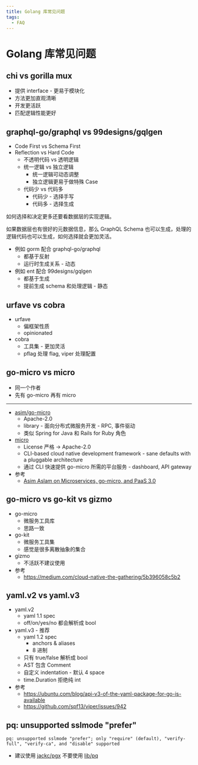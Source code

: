 ```yaml
---
title: Golang 库常见问题
tags:
  - FAQ
---
```


# Golang 库常见问题

## chi vs gorilla mux

- 提供 interface - 更易于模块化
- 方法更加直观清晰
- 开发更活跃
- 匹配逻辑性能更好

## graphql-go/graphql vs 99designs/gqlgen

- Code First vs Schema First
- Reflection vs Hard Code
  - 不透明代码 vs 透明逻辑
  - 统一逻辑 vs 独立逻辑
    - 统一逻辑可动态调整
    - 独立逻辑更易于做特殊 Case
  - 代码少 vs 代码多
    - 代码少 - 选择手写
    - 代码多 - 选择生成

如何选择和决定更多还要看数据层的实现逻辑。

如果数据层也有很好的元数据信息，那么 GraphQL Schema 也可以生成，处理的逻辑代码也可以生成，如何选择就会更加灵活。

- 例如 gorm 配合 graphql-go/graphql
  - 都基于反射
  - 运行时生成关系 - 动态
- 例如 ent 配合 99designs/gqlgen
  - 都基于生成
  - 提前生成 schema 和处理逻辑 - 静态

## urfave vs cobra

- urfave
  - 偏框架性质
  - opinionated
- cobra
  - 工具集 - 更加灵活
  - pflag 处理 flag, viper 处理配置

## go-micro vs micro

- 同一个作者
- 先有 go-micro 再有 micro

---

- [asim/go-micro](https://github.com/asim/go-micro)
  - Apache-2.0
  - library - 面向分布式微服务开发 - RPC, 事件驱动
  - 类似 Spring for Java 和 Rails for Ruby 角色
- [micro](https://github.com/micro/micro)
  - License 严格 -> Apache-2.0
  - CLI-based cloud native development framework - sane defaults with a pluggable architecture
  - 通过 CLI 快速提供 go-micro 所需的平台服务 - dashboard, API gateway
- 参考
  - [Asim Aslam on Microservices, go-micro, and PaaS 3.0](https://www.infoq.com/podcasts/microservices-go-micro-paas3/)

## go-micro vs go-kit vs gizmo

- go-micro
  - 微服务工具库
  - 思路一致
- go-kit
  - 微服务工具集
  - 感觉是很多离散抽象的集合
- gizmo
  - 不活跃不建议使用
- 参考
  - https://medium.com/cloud-native-the-gathering/5b396058c5b2

## yaml.v2 vs yaml.v3

- yaml.v2
  - yaml 1.1 spec
  - off/on/yes/no 都会解析成 bool
- yaml.v3 - 推荐
  - yaml 1.2 spec
    - anchors & aliases
    - 8 进制
  - 只有 true/false 解析成 bool
  - AST 包含 Comment
  - 自定义 indentation - 默认 4 space
  - time.Duration 拒绝纯 int
- 参考
  - https://ubuntu.com/blog/api-v3-of-the-yaml-package-for-go-is-available
  - https://github.com/spf13/viper/issues/942

## pq: unsupported sslmode "prefer"

```
pq: unsupported sslmode "prefer"; only "require" (default), "verify-full", "verify-ca", and "disable" supported
```

- 建议使用 [jackc/pgx](https://github.com/jackc/pgx) 不要使用 [lib/pq](https://github.com/lib/pq)
